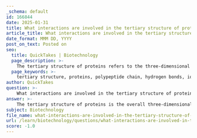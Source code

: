 ```yaml
---
_schema: default
id: 166844
date: 2025-01-31
title: What interactions are involved in the tertiary structure of proteins?
article_title: What interactions are involved in the tertiary structure of proteins?
date_format: MMM DD, YYYY
post_on_text: Posted on
seo:
  title: QuickTakes | Biotechnology
  page_description: >-
    The tertiary structure of proteins refers to the three-dimensional shape formed by a single polypeptide chain, stabilized by hydrogen bonds, ionic bonds, hydrophobic interactions, van der Waals forces, and disulfide bridges, crucial for proper protein function.
  page_keywords: >-
    tertiary structure, proteins, polypeptide chain, hydrogen bonds, ionic bonds, electrostatic interactions, hydrophobic interactions, van der Waals forces, disulfide bridges, protein stability, misfolding, biological activity, neurodegenerative disorders
author: QuickTakes
question: >-
    What interactions are involved in the tertiary structure of proteins?
answer: >-
    The tertiary structure of proteins is the overall three-dimensional shape formed by a single polypeptide chain. This structure is stabilized by various interactions among the side chains (R groups) of the amino acids. The key interactions involved in the tertiary structure include:\n\n1. **Hydrogen Bonds**: These are formed between polar side chains and can occur between different parts of the same polypeptide chain, contributing to the stability of the folded structure.\n\n2. **Ionic Bonds (Electrostatic Interactions)**: These occur between positively and negatively charged side chains. The attraction between these charged groups helps to stabilize the protein's structure.\n\n3. **Hydrophobic Interactions**: Nonpolar (hydrophobic) side chains tend to cluster together in the interior of the protein, away from the aqueous environment. This clustering helps to minimize the exposure of hydrophobic residues to water, contributing to the overall stability of the protein.\n\n4. **Van der Waals Forces**: These weak attractions occur between all atoms in close proximity and can contribute to the overall stability of the tertiary structure.\n\n5. **Disulfide Bridges**: These covalent bonds form between the sulfur atoms of cysteine residues, providing additional stability to the protein structure, especially in extracellular proteins.\n\nThe combination of these interactions allows the protein to achieve a specific and functional three-dimensional shape, which is crucial for its biological activity. Misfolding of proteins can lead to loss of function or gain of toxic function, which is implicated in various diseases, including neurodegenerative disorders. Thus, the tertiary structure is essential for the proper functioning of proteins.
subject: Biotechnology
file_name: what-interactions-are-involved-in-the-tertiary-structure-of-proteins.md
url: /learn/biotechnology/questions/what-interactions-are-involved-in-the-tertiary-structure-of-proteins
score: -1.0
---
```


&nbsp;
